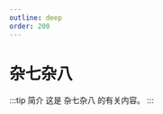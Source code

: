 ```yaml
---
outline: deep
order: 200
---
```


# 杂七杂八

<ArticleMetadata />

:::tip 简介
这是 杂七杂八 的有关内容。
:::

<LastUpdated time="2024/11/1 16:00:31"/>

